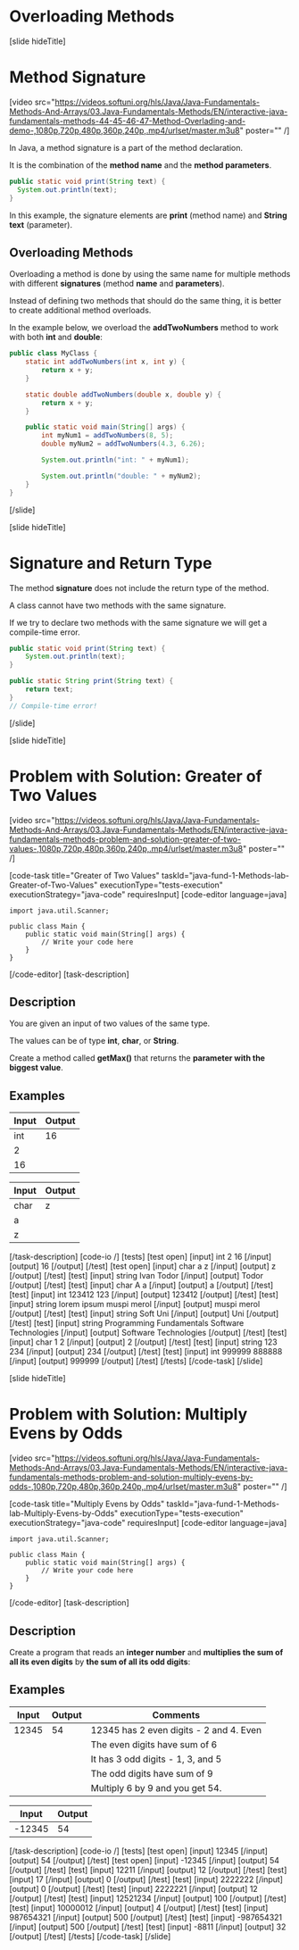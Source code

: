 # Overloading Methods

[slide hideTitle]

# Method Signature

[video src="https://videos.softuni.org/hls/Java/Java-Fundamentals-Methods-And-Arrays/03.Java-Fundamentals-Methods/EN/interactive-java-fundamentals-methods-44-45-46-47-Method-Overlading-and-demo-,1080p,720p,480p,360p,240p,.mp4/urlset/master.m3u8" poster="" /]

In Java, a method signature is a part of the method declaration.

It is the combination of the **method name** and the **method parameters**.

```Java
public static void print(String text) {
  System.out.println(text);
}
```

In this example, the signature elements are **print** (method name) and **String text** (parameter).

## Overloading Methods

Overloading a method is done by using the same name for multiple methods with different **signatures** \(method **name** and **parameters**\).

Instead of defining two methods that should do the same thing, it is better to create additional method overloads.

In the example below, we overload the **addTwoNumbers** method to work with both **int** and **double**:

```java live no-template
public class MyClass {
    static int addTwoNumbers(int x, int y) {
        return x + y;
    }

    static double addTwoNumbers(double x, double y) {
        return x + y;
    }

    public static void main(String[] args) {
        int myNum1 = addTwoNumbers(8, 5);
        double myNum2 = addTwoNumbers(4.3, 6.26);

        System.out.println("int: " + myNum1);

        System.out.println("double: " + myNum2);
    }
}
```

[/slide]

[slide hideTitle]
# Signature and Return Type

The method **signature** does not include the return type of the method.

A class cannot have two methods with the same signature.

If we try to declare two methods with the same signature we will get a compile-time error.

```Java
public static void print(String text) {
    System.out.println(text);
}

public static String print(String text) {
    return text;
}
// Compile-time error!
```
[/slide]

[slide hideTitle]
# Problem with Solution: Greater of Two Values

[video src="https://videos.softuni.org/hls/Java/Java-Fundamentals-Methods-And-Arrays/03.Java-Fundamentals-Methods/EN/interactive-java-fundamentals-methods-problem-and-solution-greater-of-two-values-,1080p,720p,480p,360p,240p,.mp4/urlset/master.m3u8" poster="" /]

[code-task title="Greater of Two Values" taskId="java-fund-1-Methods-lab-Greater-of-Two-Values" executionType="tests-execution" executionStrategy="java-code" requiresInput]
[code-editor language=java]
```
import java.util.Scanner;

public class Main {
    public static void main(String[] args) {
        // Write your code here
    }
}
```
[/code-editor]
[task-description]
## Description
You are given an input of two values of the same type.

The values can be of type **int**, **char**, or **String**.

Create a method called **getMax()** that returns the **parameter with the biggest value**.

## Examples
|**Input**|**Output**|
| --- | --- | 
| int | 16 |
| 2 | |
| 16 | |

|**Input**|**Output**|
| --- | --- | 
| char | z |
| a | |
| z | |

[/task-description]
[code-io /]
[tests]
[test open]
[input]
int
2
16
[/input]
[output]
16
[/output]
[/test]
[test open]
[input]
char
a
z
[/input]
[output]
z
[/output]
[/test]
[test]
[input]
string
Ivan
Todor
[/input]
[output]
Todor
[/output]
[/test]
[test]
[input]
char
A
a
[/input]
[output]
a
[/output]
[/test]
[test]
[input]
int
123412
123
[/input]
[output]
123412
[/output]
[/test]
[test]
[input]
string
lorem ipsum
muspi merol
[/input]
[output]
muspi merol
[/output]
[/test]
[test]
[input]
string
Soft
Uni
[/input]
[output]
Uni
[/output]
[/test]
[test]
[input]
string
Programming Fundamentals
Software Technologies
[/input]
[output]
Software Technologies
[/output]
[/test]
[test]
[input]
char
1
2
[/input]
[output]
2
[/output]
[/test]
[test]
[input]
string
123
234
[/input]
[output]
234
[/output]
[/test]
[test]
[input]
int
999999
888888
[/input]
[output]
999999
[/output]
[/test]
[/tests]
[/code-task]
[/slide]


[slide hideTitle]
# Problem with Solution: Multiply Evens by Odds

[video src="https://videos.softuni.org/hls/Java/Java-Fundamentals-Methods-And-Arrays/03.Java-Fundamentals-Methods/EN/interactive-java-fundamentals-methods-problem-and-solution-multiply-evens-by-odds-,1080p,720p,480p,360p,240p,.mp4/urlset/master.m3u8" poster="" /]

[code-task title="Multiply Evens by Odds" taskId="java-fund-1-Methods-lab-Multiply-Evens-by-Odds" executionType="tests-execution" executionStrategy="java-code" requiresInput]
[code-editor language=java]
```
import java.util.Scanner;

public class Main {
    public static void main(String[] args) {
        // Write your code here
    }
}
```
[/code-editor]
[task-description]
## Description
Create a program that reads an **integer number** and **multiplies the sum of all its even digits** by **the sum of all its odd digits**:

## Examples
|**Input**|**Output**|**Comments**|
| --- | --- | --- |
| 12345 | 54 | 12345 has 2 even digits - 2 and 4. Even  |
| | | The even digits have sum of 6 |
| | | It has 3 odd digits - 1, 3, and 5  |
| | | The odd digits have sum of 9 |
| | | Multiply 6 by 9 and you get 54. |


|**Input**|**Output**|
| --- | --- |
| -12345 | 54 |

[/task-description]
[code-io /]
[tests]
[test open]
[input]
12345
[/input]
[output]
54
[/output]
[/test]
[test open]
[input]
-12345
[/input]
[output]
54
[/output]
[/test]
[test]
[input]
12211
[/input]
[output]
12
[/output]
[/test]
[test]
[input]
17
[/input]
[output]
0
[/output]
[/test]
[test]
[input]
2222222
[/input]
[output]
0
[/output]
[/test]
[test]
[input]
2222221
[/input]
[output]
12
[/output]
[/test]
[test]
[input]
12521234
[/input]
[output]
100
[/output]
[/test]
[test]
[input]
10000012
[/input]
[output]
4
[/output]
[/test]
[test]
[input]
987654321
[/input]
[output]
500
[/output]
[/test]
[test]
[input]
-987654321
[/input]
[output]
500
[/output]
[/test]
[test]
[input]
-8811
[/input]
[output]
32
[/output]
[/test]
[/tests]
[/code-task]
[/slide]
